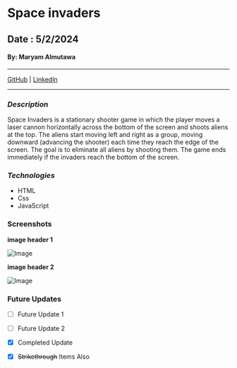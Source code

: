 # Space invaders

## Date : 5/2/2024

#### By: Maryam Almutawa
---
 [GitHub](https://github.com/MaryamAlmutawa9) | [Linkedln](https://www.linkedin.com/) 
***
### ***Description***

Space Invaders is a stationary shooter game in which the player moves a laser cannon horizontally across the bottom of the screen and shoots aliens at the top. The aliens start moving left and right as a group, moving downward (advancing the shooter) each time they reach the edge of the screen. The goal is to eliminate all aliens by shooting them. The game ends immediately if the invaders reach the bottom of the screen.

### ***Technologies***

* HTML
* Css
* JavaScript

### Screenshots
**image header 1**

![Image]()

**image header 2**

![Image]()

### Future Updates
- [ ] Future Update 1
- [ ] Future Update 2
- [x] Completed Update
- [x] ~~Strikethrough~~ Items Also




